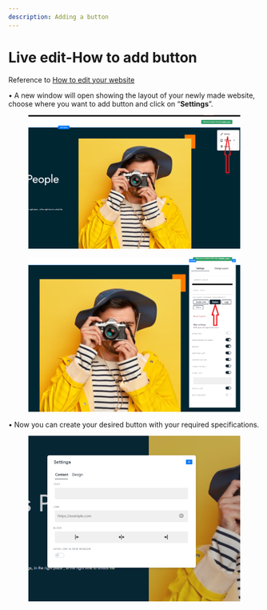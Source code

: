 ```yaml
---
description: Adding a button
---
```


# Live edit-How to add button

Reference to [How to edit your website](https://help.microweber.com/user-guide/live-edit-how-to-edit-you-site)

&#x20;• A new window will open showing the layout of your newly made website, choose where you want to add button and click on “**Settings**”.

<figure><img src=".gitbook/assets/Settings Layout 2.png" alt=""><figcaption></figcaption></figure>

<figure><img src=".gitbook/assets/Settings layout 3.png" alt=""><figcaption></figcaption></figure>

• Now you can create your desired button with your required specifications.

<figure><img src=".gitbook/assets/image (58).png" alt=""><figcaption></figcaption></figure>

